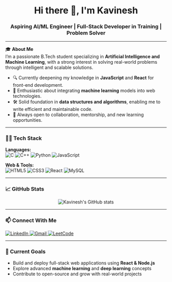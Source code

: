 <h1 align="center">Hi there 👋, I'm Kavinesh</h1>
<h3 align="center">Aspiring AI/ML Engineer | Full-Stack Developer in Training | Problem Solver</h3>

---

🎓 **About Me**  
I’m a passionate B.Tech student specializing in **Artificial Intelligence and Machine Learning**, with a strong interest in solving real-world problems through intelligent and scalable solutions.

- 🔍 Currently deepening my knowledge in **JavaScript** and **React** for front-end development.  
- 🧠 Enthusiastic about integrating **machine learning** models into web technologies.  
- 🛠️ Solid foundation in **data structures and algorithms**, enabling me to write efficient and maintainable code.  
- 🤝 Always open to collaboration, mentorship, and new learning opportunities.

---

### 🧑‍💻 Tech Stack
**Languages:**  
![C](https://img.shields.io/badge/C-00599C?style=for-the-badge&logo=c&logoColor=white)
![C++](https://img.shields.io/badge/C++-00599C?style=for-the-badge&logo=cplusplus&logoColor=white)
![Python](https://img.shields.io/badge/Python-3776AB?style=for-the-badge&logo=python&logoColor=white)
![JavaScript](https://img.shields.io/badge/JavaScript-F7DF1E?style=for-the-badge&logo=javascript&logoColor=black)

**Web & Tools:**  
![HTML5](https://img.shields.io/badge/HTML5-E34F26?style=for-the-badge&logo=html5&logoColor=white)
![CSS3](https://img.shields.io/badge/CSS3-1572B6?style=for-the-badge&logo=css3&logoColor=white)
![React](https://img.shields.io/badge/React-20232A?style=for-the-badge&logo=react&logoColor=61DAFB)
![MySQL](https://img.shields.io/badge/MySQL-00000F?style=for-the-badge&logo=mysql&logoColor=white)

---

### 📈 GitHub Stats
<p align="center">
  <img src="https://github-readme-stats.vercel.app/api?username=kavinesh02&show_icons=true&theme=tokyonight" alt="Kavinesh's GitHub stats"/>
</p>

---

### 📫 Connect With Me
<p align="left">
  <a href="https://www.linkedin.com/in/kavinesh-s-553b16296/" target="_blank">
    <img src="https://img.shields.io/badge/LinkedIn-blue?style=for-the-badge&logo=linkedin&logoColor=white" alt="LinkedIn">
  </a>
  <a href="mailto:kavinesh252006@gmail.com" target="_blank">
    <img src="https://img.shields.io/badge/Gmail-D14836?style=for-the-badge&logo=gmail&logoColor=white" alt="Gmail">
  </a>
  <a href="https://leetcode.com/kavinesh02" target="_blank">
    <img src="https://img.shields.io/badge/LeetCode-FFA116?style=for-the-badge&logo=leetcode&logoColor=black" alt="LeetCode">
  </a>
</p>

---

### 🚀 Current Goals
- Build and deploy full-stack web applications using **React & Node.js**
- Explore advanced **machine learning** and **deep learning** concepts
- Contribute to open-source and grow with real-world projects
